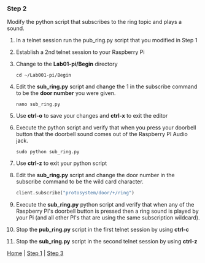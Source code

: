 ### Step 2

Modify the python script that subscribes to the ring topic and plays a sound.

1. In a telnet session run the pub_ring.py script that you modified in Step 1
2. Establish a 2nd telnet session to your Raspberry Pi
3. Change to the **Lab01-pi/Begin** directory

	```
	cd ~/Lab001-pi/Begin
	```

4. Edit the **sub_ring.py** script and change the 1 in the subscribe command to be the **door number** you were given.

	```
	nano sub_ring.py
	```

5. Use **ctrl-o** to save your changes and **ctrl-x** to exit the editor
6. Execute the python script and verify that when you press your doorbell button that the doorbell sound comes out of the Raspberry PI Audio jack.
	
	```
	sudo python sub_ring.py
	```

7. Use **ctrl-z** to exit your python script
8. Edit the **sub_ring.py** script and change the door number in the subscribe command to be the wild card character.

	```python
	client.subscribe("protosystem/door/+/ring")
	```

9. Execute the **sub_ring.py** python script and verify that when any of the Raspberry PI's doorbell button is pressed then a ring sound is played by your Pi (and all other PI's that are using the same subscription wildcard).
10. Stop the **pub_ring.py** script in the first telnet session by using **ctrl-c**
11. Stop the **sub_ring.py** script in the second telnet session by using **ctrl-z**   

[Home](README.md) | [Step 1](Step1.md) | [Step 3](Step3.md)